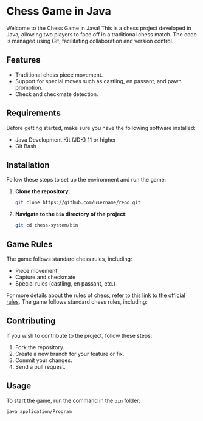 # Chess Game in Java

Welcome to the Chess Game in Java! This is a chess project developed in Java, allowing two players to face off in a traditional chess match. The code is managed using Git, facilitating collaboration and version control.

## Features

- Traditional chess piece movement.
- Support for special moves such as castling, en passant, and pawn promotion.
- Check and checkmate detection.

## Requirements

Before getting started, make sure you have the following software installed:

- Java Development Kit (JDK) 11 or higher
- Git Bash

## Installation

Follow these steps to set up the environment and run the game:

1. **Clone the repository:**

   ```bash
   git clone https://github.com/username/repo.git
   
2. **Navigate to the `bin` directory of the project:**

   ```bash
   git cd chess-system/bin

   
## Game Rules

The game follows standard chess rules, including:

- Piece movement
- Capture and checkmate
- Special rules (castling, en passant, etc.)

For more details about the rules of chess, refer to [this link to the official rules](https://www.cbx.org.br/files/downloads/Xadrez_lei_da_FIDE.pdf).
The game follows standard chess rules, including:

## Contributing

If you wish to contribute to the project, follow these steps:

1. Fork the repository.
2. Create a new branch for your feature or fix.
3. Commit your changes.
4. Send a pull request.

## Usage

  To start the game, run the command in the `bin` folder:
   
   ```bash
   java application/Program










 

